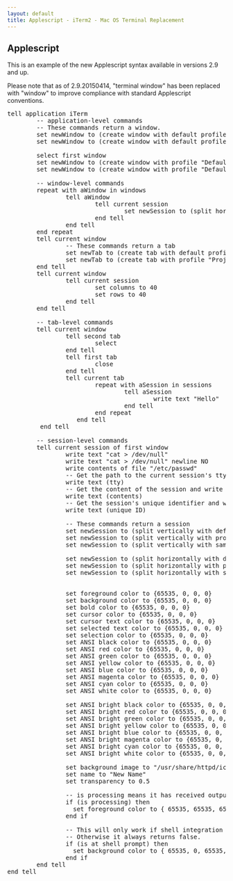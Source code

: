```yaml
---
layout: default
title: Applescript - iTerm2 - Mac OS Terminal Replacement
---
```


## Applescript

This is an example of the new Applescript syntax available in versions 2.9 and up.

Please note that as of 2.9.20150414, "terminal window" has been replaced with "window" to improve compliance with standard Applescript conventions.

<pre>
tell application iTerm
        -- application-level commands
        -- These commands return a window.
        set newWindow to (create window with default profile)
        set newWindow to (create window with default profile command "ls -l -R /")

        select first window
        set newWindow to (create window with profile "Default")
        set newWindow to (create window with profile "Default" command "ls -l -R /")

        -- window-level commands
        repeat with aWindow in windows
                tell aWindow
                        tell current session
                                set newSession to (split horizontally with default profile)
                        end tell
                end tell
        end repeat
        tell current window
                -- These commands return a tab
                set newTab to (create tab with default profile)
                set newTab to (create tab with profile "Projection")
        end tell
        tell current window
                tell current session
                        set columns to 40
                        set rows to 40
                end tell
        end tell

        -- tab-level commands
        tell current window
                tell second tab
                        select
                end tell
                tell first tab
                        close
                end tell
                tell current tab
                        repeat with aSession in sessions
                                tell aSession
                                        write text "Hello"
                                end tell
                        end repeat
                   end tell
         end tell

        -- session-level commands
        tell current session of first window
                write text "cat > /dev/null"
                write text "cat > /dev/null" newline NO
                write contents of file "/etc/passwd"
                -- Get the path to the current session's tty and write it
                write text (tty)
                -- Get the content of the session and write it back
                write text (contents)
                -- Get the session's unique identifier and write it back
                write text (unique ID)

                -- These commands return a session
                set newSession to (split vertically with default profile)
                set newSession to (split vertically with profile "Default")
                set newSession to (split vertically with same profile)
                
                set newSession to (split horizontally with default profile)
                set newSession to (split horizontally with profile "Default")
                set newSession to (split horizontally with same profile)


                set foreground color to {65535, 0, 0, 0}
                set background color to {65535, 0, 0, 0}
                set bold color to {65535, 0, 0, 0}
                set cursor color to {65535, 0, 0, 0}
                set cursor text color to {65535, 0, 0, 0}
                set selected text color to {65535, 0, 0, 0}
                set selection color to {65535, 0, 0, 0}
                set ANSI black color to {65535, 0, 0, 0}
                set ANSI red color to {65535, 0, 0, 0}
                set ANSI green color to {65535, 0, 0, 0}
                set ANSI yellow color to {65535, 0, 0, 0}
                set ANSI blue color to {65535, 0, 0, 0}
                set ANSI magenta color to {65535, 0, 0, 0}
                set ANSI cyan color to {65535, 0, 0, 0}
                set ANSI white color to {65535, 0, 0, 0}

                set ANSI bright black color to {65535, 0, 0, 0}
                set ANSI bright red color to {65535, 0, 0, 0}
                set ANSI bright green color to {65535, 0, 0, 0}
                set ANSI bright yellow color to {65535, 0, 0, 0}
                set ANSI bright blue color to {65535, 0, 0, 0}
                set ANSI bright magenta color to {65535, 0, 0, 0}
                set ANSI bright cyan color to {65535, 0, 0, 0}
                set ANSI bright white color to {65535, 0, 0, 0}

                set background image to "/usr/share/httpd/icons/small/rainbow.png"
                set name to "New Name"
                set transparency to 0.5

                -- is processing means it has received output in the last two seconds.
                if (is processing) then
                  set foreground color to { 65535, 65535, 65535, 65535 }
                end if

                -- This will only work if shell integration is installed.
                -- Otherwise it always returns false.
                if (is at shell prompt) then
                  set background color to { 65535, 0, 65535, 65535 }
                end if
        end tell
end tell

</pre>
